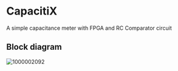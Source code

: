 # CapacitiX
A simple capacitance meter with FPGA and RC Comparator circuit

## Block diagram
![1000002092](https://github.com/user-attachments/assets/d131bfb6-6a9d-419b-ae45-8c22234cd41f)
